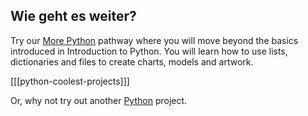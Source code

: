 
## Wie geht es weiter?


Try our [More Python](https://projects.raspberrypi.org/en/pathways/more-python) pathway where you will move beyond the basics introduced in Introduction to Python. You will learn how to use lists, dictionaries and files to create charts, models and artwork.

[[[python-coolest-projects]]]

Or, why not try out another [Python](https://projects.raspberrypi.org/en/projects?software%5B%5D=python) project.


